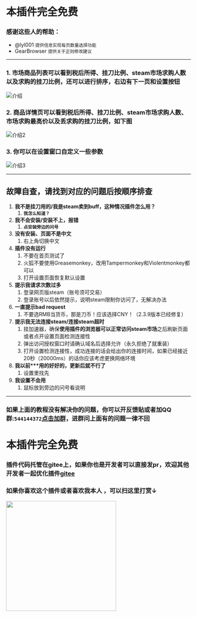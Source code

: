 # 本插件完全免费  
### 感谢这些人的帮助：
- @lyl001 `提供信息实现每页数量选择功能`  
- GearBrowser `提供关于正则修改建议`  

---
### 1. 市场商品列表可以看到税后所得、挂刀比例、steam市场求购人数以及求购的挂刀比例，还可以进行排序，右边有下一页和设置按钮  
![介绍](https://gitee.com/pronax/buffMarketHelper/raw/master/%E4%BB%8B%E7%BB%8D1.png)  
### 2. 商品详情页可以看到税后所得、挂刀比例、steam市场求购人数、市场求购最高价以及丢求购的挂刀比例，如下图  
![介绍2](https://gitee.com/pronax/buffMarketHelper/raw/master/%E4%BB%8B%E7%BB%8D2.png)  
### 3. 你可以在设置窗口自定义一些参数  
![介绍3](https://gitee.com/pronax/buffMarketHelper/raw/master/%E4%BB%8B%E7%BB%8D3.png) 

---
<a name="anchor"></a>
## **故障自查，请找到对应的问题后按顺序排查**
1. **我不是挂刀用的/我是steam卖到buff，这种情况插件怎么用？**
   1. **`我怎么知道？`**
1. **我不会安装/安装不上，报错**
   1. **`点安装旁边的问号`** 
2. **没有安装、页面不是中文**  
   1. 右上角切换中文
2. **插件没有运行**
   1. 不要在首页测试了
   2. 火狐不要使用Greasemonkey，改用Tampermonkey和Violentmonkey都可以
   3. 打开设置页面恢复默认设置
3. **提示我请求次数过多**
   1. 登录网页版steam（账号须可交易）  
   2. 登录账号以后依然提示，说明steam限制你访问了，无解决办法
4. **一直提示bad request**  
   1. 不要选RMB当货币，那是刀币！应该选择CNY！（2.3.9版本已经修复）
4. **提示我无法连接steam/连接steam超时**
   1. 挂加速器，确保**使用插件的浏览器可以正常访问steam市场**之后刷新页面或者点开设置页面检测连接性
   2. 弹出访问授权窗口时请确认域名后选择允许（永久拒绝了就重装）  
   3. 打开设置检测连接性，成功连接的话会给出你的连接时间，如果已经接近20秒（20000ms）的话你应该考虑更换网络环境
5. **我以前\*\*\*用的好好的，更新后就不行了**
   1. 设置里找先
6. **我设置不会用**
   1. 鼠标放到旁边的问号看说明

---  
### 如果上面的教程没有解决你的问题，你可以开反馈贴或者加QQ群:`544144372`[点击加群](https://jq.qq.com/?_wv=1027&amp;k=U8mqorxQ)，进群问上面有的问题一律不回  
# 本插件完全免费  
### 插件代码托管在gitee上，如果你也是开发者可以直接发pr，欢迎其他开发者一起优化插件[gitee](https://gitee.com/pronax/buffMarketHelper)
### 如果你喜欢这个插件或者喜欢我本人  ，可以扫这里打赏↓  
<img src="https://gitee.com/pronax/drawing-bed/raw/master/donate.png"  height="300" width="300">